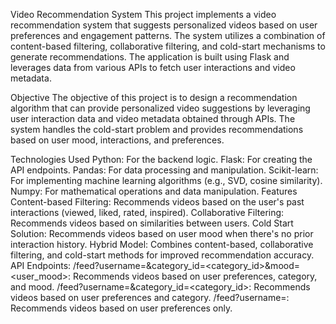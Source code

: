 Video Recommendation System
This project implements a video recommendation system that suggests personalized videos based on user preferences and engagement patterns. The system utilizes a combination of content-based filtering, collaborative filtering, and cold-start mechanisms to generate recommendations. The application is built using Flask and leverages data from various APIs to fetch user interactions and video metadata.

Objective
The objective of this project is to design a recommendation algorithm that can provide personalized video suggestions by leveraging user interaction data and video metadata obtained through APIs. The system handles the cold-start problem and provides recommendations based on user mood, interactions, and preferences.

Technologies Used
Python: For the backend logic.
Flask: For creating the API endpoints.
Pandas: For data processing and manipulation.
Scikit-learn: For implementing machine learning algorithms (e.g., SVD, cosine similarity).
Numpy: For mathematical operations and data manipulation.
Features
Content-based Filtering: Recommends videos based on the user's past interactions (viewed, liked, rated, inspired).
Collaborative Filtering: Recommends videos based on similarities between users.
Cold Start Solution: Recommends videos based on user mood when there's no prior interaction history.
Hybrid Model: Combines content-based, collaborative filtering, and cold-start methods for improved recommendation accuracy.
API Endpoints:
/feed?username=<username>&category_id=<category_id>&mood=<user_mood>: Recommends videos based on user preferences, category, and mood.
/feed?username=<username>&category_id=<category_id>: Recommends videos based on user preferences and category.
/feed?username=<username>: Recommends videos based on user preferences only.